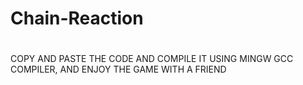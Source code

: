 # Chain-Reaction
#
COPY AND PASTE THE CODE AND COMPILE IT USING MINGW GCC COMPILER,
AND ENJOY THE GAME WITH A FRIEND
